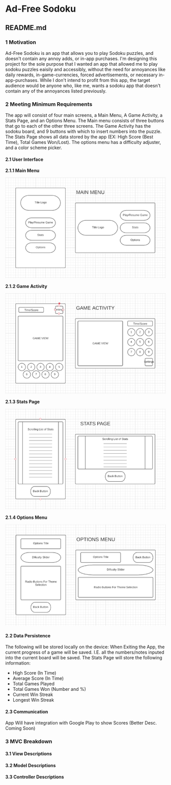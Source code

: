 # Ad-Free Sodoku
## README.md

### 1 Motivation
Ad-Free Sodoku is an app that allows you to play Sodoku puzzles, and doesn't contain any annoy adds, or in-app purchases. 
I'm designing this project for the sole purpose that I wanted an app that allowed me to play sodoku puzzles eaisily and accessibly,
without the need for annoyances like daily rewards, in-game-currencies, forced advertisements, or necessary in-app-purchases.
While I don't intend to profit from this app, the target audience would be anyone who, like me, wants a sodoku app that doesn't contain
any of the annoyances listed previously.

### 2 Meeting Minimum Requirements
The app will consist of four main screens, a Main Menu, A Game Activity, a Stats Page, and an Options Menu.
The Main menu consists of three buttons that go to each of the other three screens.
The Game Activity has the sodoku board, and 9 buttons with which to insert numbers into the puzzle.
The Stats Page shows all data stored by the app (EX: High Score (Best Time), Total Games Won/Lost).
The options menu has a difficulty adjuster, and a color scheme picker.

#### 2.1 User Interface
**2.1.1 Main Menu**

![Main Menu Diagram](/assets/images/MainMenu.PNG)

**2.1.2 Game Activity**

![Game Activity Diagram](/assets/images/GameActivity.PNG)

**2.1.3 Stats Page**

![Stats Page DIagram](/assets/images/StatsPage.PNG)

**2.1.4 Options Menu**

![Option Menu Diagram](/assets/images/OptionMenu.PNG)


#### 2.2 Data Persistence
The following will be stored locally on the device:
When Exiting the App, the current progress of a game will be saved. I.E. all the numbers/notes inputed into the current board will be saved.
The Stats Page will store the following information:
* High Score (In Time)
* Average Score (In Time)
* Total Games Played
* Total Games Won (Number and %)
* Current Win Streak
* Longest Win Streak

#### 2.3 Communication
App Will have integration with Google Play to show Scores (Better Desc. Coming Soon)

### 3 MVC Breakdown

#### 3.1 View Descriptions

#### 3.2 Model Descriptions

#### 3.3 Controller Descriptions
